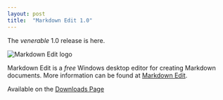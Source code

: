 ```yaml
---
layout: post  
title:  "Markdown Edit 1.0"
---
```

The *venerable* 1.0 release is here.

![Markdown Edit logo](https://cdn.rawgit.com/mike-ward/Markdown-Edit/master/src/MarkdownEdit/logo.png)

Markdown Edit is a *free* Windows desktop editor for creating Markdown documents. More information can be found at [Markdown Edit](http://mike-ward.net/markdownedit).

Available on the [Downloads Page](http://mike-ward.net/downloads)